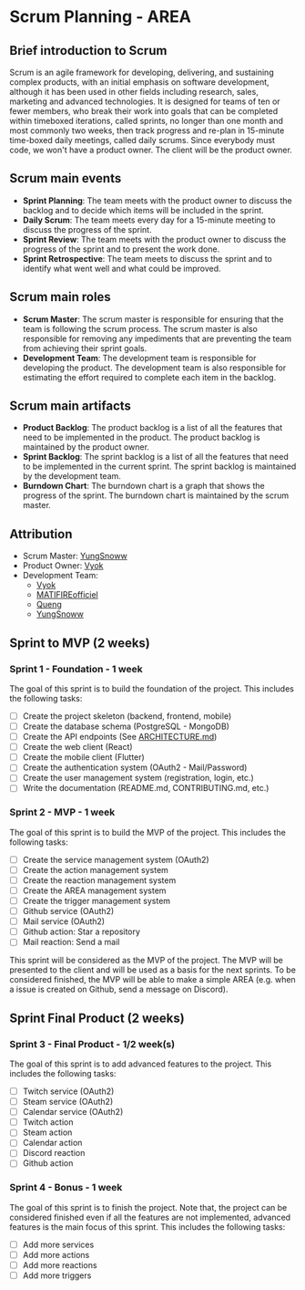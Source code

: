 # Scrum Planning - AREA

## Brief introduction to Scrum

Scrum is an agile framework for developing, delivering, and sustaining complex products, with an initial emphasis on software development, although it has been used in other fields including research, sales, marketing and advanced technologies. It is designed for teams of ten or fewer members, who break their work into goals that can be completed within timeboxed iterations, called sprints, no longer than one month and most commonly two weeks, then track progress and re-plan in 15-minute time-boxed daily meetings, called daily scrums.
Since everybody must code, we won't have a product owner. The client will be the product owner.

## Scrum main events

- **Sprint Planning**: The team meets with the product owner to discuss the backlog and to decide which items will be included in the sprint.
- **Daily Scrum**: The team meets every day for a 15-minute meeting to discuss the progress of the sprint.
- **Sprint Review**: The team meets with the product owner to discuss the progress of the sprint and to present the work done.
- **Sprint Retrospective**: The team meets to discuss the sprint and to identify what went well and what could be improved.

## Scrum main roles

- **Scrum Master**: The scrum master is responsible for ensuring that the team is following the scrum process. The scrum master is also responsible for removing any impediments that are preventing the team from achieving their sprint goals.
- **Development Team**: The development team is responsible for developing the product. The development team is also responsible for estimating the effort required to complete each item in the backlog.

## Scrum main artifacts

- **Product Backlog**: The product backlog is a list of all the features that need to be implemented in the product. The product backlog is maintained by the product owner.
- **Sprint Backlog**: The sprint backlog is a list of all the features that need to be implemented in the current sprint. The sprint backlog is maintained by the development team.
- **Burndown Chart**: The burndown chart is a graph that shows the progress of the sprint. The burndown chart is maintained by the scrum master.


## Attribution

- Scrum Master: [YungSnoww](https://github.com/yungsnoww)
- Product Owner: [Vyok](https://github.com/vyok9)
- Development Team:
    -   [Vyok](https://github.com/vyok9)
    -   [MATIFIREofficiel](https://github.com/MATIFIREofficiel)
    -   [Queng](https://github.com/Queng123)
    -   [YungSnoww](https://github.com/yungsnoww)

## Sprint to MVP (2 weeks)

### Sprint 1 - Foundation - 1 week
The goal of this sprint is to build the foundation of the project. This includes the following tasks:
- [ ] Create the project skeleton (backend, frontend, mobile)
- [ ] Create the database schema (PostgreSQL - MongoDB)
- [ ] Create the API endpoints (See [ARCHITECTURE.md](ARCHITECTURE.md))
- [ ] Create the web client (React)
- [ ] Create the mobile client (Flutter)
- [ ] Create the authentication system (OAuth2 - Mail/Password)
- [ ] Create the user management system (registration, login, etc.)
- [ ] Write the documentation (README.md, CONTRIBUTING.md, etc.)

### Sprint 2 - MVP - 1 week

The goal of this sprint is to build the MVP of the project. This includes the following tasks:
- [ ] Create the service management system (OAuth2)
- [ ] Create the action management system
- [ ] Create the reaction management system
- [ ] Create the AREA management system
- [ ] Create the trigger management system
- [ ] Github service (OAuth2)
- [ ] Mail service (OAuth2)
- [ ] Github action: Star a repository
- [ ] Mail reaction: Send a mail

This sprint will be considered as the MVP of the project. The MVP will be presented to the client and will be used as a basis for the next sprints. To be considered finished, the MVP will be able to make a simple AREA (e.g. when a issue is created on Github, send a message on Discord).

## Sprint Final Product (2 weeks)

### Sprint 3 - Final Product - 1/2 week(s)

The goal of this sprint is to add advanced features to the project. This includes the following tasks:

- [ ] Twitch service (OAuth2)
- [ ] Steam service (OAuth2)
- [ ] Calendar service (OAuth2)
- [ ] Twitch action
- [ ] Steam action
- [ ] Calendar action
- [ ] Discord reaction
- [ ] Github action

### Sprint 4 - Bonus -  1 week

The goal of this sprint is to finish the project. Note that, the project can be considered finished even if all the features are not implemented, advanced features is the main focus of this sprint.
This includes the following tasks:
- [ ] Add more services
- [ ] Add more actions
- [ ] Add more reactions
- [ ] Add more triggers
